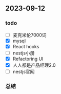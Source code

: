 ## 2023-09-12 

### todo
- [ ] 麦克米伦7000词
- [x] mysql
- [x] React hooks
- [ ] nestjs小册
- [x] Refactoring UI
- [x] 人人都是产品经理2.0
- [ ] nestjs官网

### 总结


